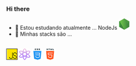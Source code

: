 ### Hi there 
- 🌱 Estou estudando atualmente ... NodeJs ![Icon Node!](/assets/node-js.png)
-  🔭 Minhas stacks são ...   
<div><br>
   <img align="center" alt="Bruno-Js" src="/assets/js.png">
   <img align="center" alt="Bruno-React" src="/assets/physics.png">
   <img align="center" alt="Bruno-CSS" src="/assets/css.png">
   <img align="center" alt="Bruno-HTML" src="/assets/html-5.png">
</div>

<!--JavaScript ![Icon JavaScript!](/assets/js.png) ReactJS ![Icon React!](/assets/physics.png) CSS ![Icon CSS!](/assets/css.png) HTML ![Icon HTML!](/assets/html-5.png)-->
<!--
**bruno-gonzalez/bruno-gonzalez** is a ✨ _special_ ✨ repository because its `README.md` (this file) appears on your GitHub profile.

Here are some ideas to get you started:

- 🔭 I’m currently working on ...
- 🌱 I’m currently learning ...
- 👯 I’m looking to collaborate on ...
- 🤔 I’m looking for help with ...
- 💬 Ask me about ...
- 📫 How to reach me: ...
- 😄 Pronouns: ...
- ⚡ Fun fact: ...
-->
